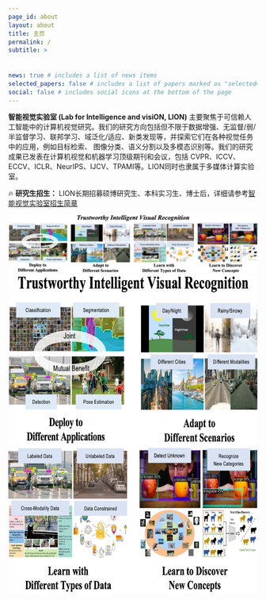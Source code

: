 ```yaml
---
page_id: about
layout: about
title: 主页
permalink: /
subtitle: >


news: true # includes a list of news items
selected_papers: false # includes a list of papers marked as "selected={true}"
social: false # includes social icons at the bottom of the page
---
```


**智能视觉实验室 (Lab for Intelligence and visiON, LION)** 主要聚焦于可信赖人工智能中的计算机视觉研究。我们的研究方向包括但不限于数据增强、无监督/弱/半监督学习、联邦学习、域泛化/适应、新类发现等，并探索它们在各种视觉任务中的应用，例如目标检索、 图像分类、语义分割以及多模态识别等。我们的研究成果已发表在计算机视觉和机器学习顶级期刊和会议，包括 CVPR、ICCV、ECCV、ICLR、NeurIPS、IJCV、TPAMI等。LION同时也隶属于多媒体计算实验室。

🔥 **研究生招生：** LION长期招募硕博研究生、本科实习生、博士后，详细请参考[智能视觉实验室招生简章](/joinus/)

<div style="text-align: center;">
<img title="" alt="" src="/assets/img/research_overview.png" width="1350px">

<img title="" alt="" src="/assets/img/research_overview3.png" width="700px" height="643px" class="center">
</div>